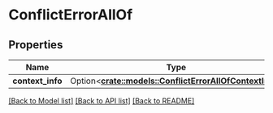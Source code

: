 # ConflictErrorAllOf

## Properties

Name | Type | Description | Notes
------------ | ------------- | ------------- | -------------
**context_info** | Option<[**crate::models::ConflictErrorAllOfContextInfo**](ConflictError_allOf_context_info.md)> |  | [optional]

[[Back to Model list]](../README.md#documentation-for-models) [[Back to API list]](../README.md#documentation-for-api-endpoints) [[Back to README]](../README.md)


